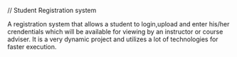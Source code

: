 // Student Registration system

A registration system that allows a student to login,upload and enter his/her crendentials which will be available for viewing by an instructor or course adviser.
It is a very dynamic project and utilizes a lot of technologies for faster execution.
